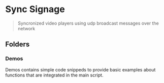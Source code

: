 # Sync Signage

> Syncronized video players using udp broadcast messages over the network

## Folders

### Demos

Demos contains simple code snippeds to provide basic examples about functions that are integrated in the main script.
